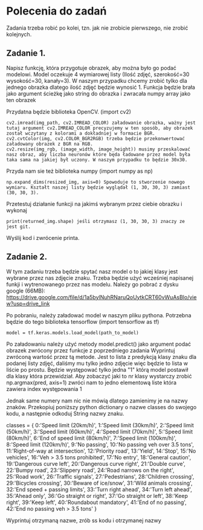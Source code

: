 # Polecenia do zadań
Zadania trzeba robić po kolei, tzn. jak nie zrobicie pierwszego, nie zrobić kolejnych.

## Zadanie 1.
Napisz funkcję, która przygotuje obrazek, aby można było go podać modelowi. Model oczekuje 4 wymiarowej listy (Ilość zdjęć, szerokość=30  wysokość=30, kanały=3). W naszym przypadku chcemy zrobić tylko dla jednego obrazka dlatego ilość zdjęć będzie wynosić 1.
Funkcja będzie brała jako argument ścieżkę jako string do obrazka i zwracała numpy array jako ten obrazek

Przydatna będzie biblioteka OpenCV. (import cv2)

    cv2.imread(img_path, cv2.IMREAD_COLOR) załadowanie obrazka, ważny jest tutaj argument cv2.IMREAD_COLOR precyzujemy w ten sposób, aby obrazek został wczytany z kolorami a dokładniej w formacie BGR.
    cv2.cvtColor(img, cv2.COLOR_BGR2RGB) trzeba będzie przekonwertować załadowany obrazek z BGR na RGB.
    cv2.resize(img_rgb, (image_width, image_height)) musimy przeskalować nasz obraz, aby liczba neuronów które będa ładowane przez model była taka sama na jakiej był uczony. W naszym przypadku to będzie 30x30.

Przyda nam sie też biblioteka numpy (import numpy as np)

    np.expand_dims(resized_img, axis=0) Spowoduje to stworzenie nowego wymiaru. Kształt naszej listy będzie wyglądał (1, 30, 30, 3) zamiast (30, 30, 3).

Przetestuj działanie funkcji na jakimś wybranym przez ciebie obrazku i wykonaj

    print(returned_img.shape) jeśli otrzymasz (1, 30, 30, 3) znaczy ze jest git.

Wyślij kod i zwrócenie printa.

## Zadanie 2.
W tym zadaniu trzeba będzie spytać nasz model o to jakiej klasy jest wybrane przez nas zdjęcie znaku.
Trzeba będzie użyć wcześniej napisanej funkji i wytrenowanego przez nas modelu. Należy go pobrać z dysku google (66MB):
https://drive.google.com/file/d/1a5bylNuhRNaruQoUytkCRT60vWuAsBlo/view?usp=drive_link

Po pobraniu, należy załadować model w naszym pliku pythona. 
Potrzebna będzie do tego biblioteka tensorflow (import tensorflow as tf)

    model = tf.keras.models.load_model(path_to_model)

Po załadowaniu należy użyć metody model.predict() jako argument podać obrazek zwrócony przez funkcje z poprzedniego zadania
Wyprintuj zwróconą wartość przez tą metode. Jest to lista z predykcją klasy znaku dla podanej listy zdjęć, daliśmy mu tylko jedno zdjęcie więc będzie to lista w liście po prostu. Będzie występować tylko jedna "1" którą model postawił dla klasy która przewidział.
Aby zobaczyć jaki to nr klasy wystarczy zrobić np.argmax(pred, axis=1) zwróci nam to jedno elementową liste która zawiera index występowania 1 

Jednak same numery nam nic nie mówią dlatego zamienimy je na nazwy znaków. Przekopiuj poniższy python dictionary o nazwe classes do swojego kodu, a następnie odkoduj String nazwy znaku. 

classes = { 0:'Speed limit (20km/h)',
            1:'Speed limit (30km/h)', 
            2:'Speed limit (50km/h)', 
            3:'Speed limit (60km/h)', 
            4:'Speed limit (70km/h)', 
            5:'Speed limit (80km/h)', 
            6:'End of speed limit (80km/h)', 
            7:'Speed limit (100km/h)', 
            8:'Speed limit (120km/h)', 
            9:'No passing', 
            10:'No passing veh over 3.5 tons', 
            11:'Right-of-way at intersection', 
            12:'Priority road', 
            13:'Yield', 
            14:'Stop', 
            15:'No vehicles', 
            16:'Veh > 3.5 tons prohibited', 
            17:'No entry', 
            18:'General caution', 
            19:'Dangerous curve left', 
            20:'Dangerous curve right', 
            21:'Double curve', 
            22:'Bumpy road', 
            23:'Slippery road', 
            24:'Road narrows on the right', 
            25:'Road work', 
            26:'Traffic signals', 
            27:'Pedestrians', 
            28:'Children crossing', 
            29:'Bicycles crossing', 
            30:'Beware of ice/snow',
            31:'Wild animals crossing', 
            32:'End speed + passing limits', 
            33:'Turn right ahead', 
            34:'Turn left ahead', 
            35:'Ahead only', 
            36:'Go straight or right', 
            37:'Go straight or left', 
            38:'Keep right', 
            39:'Keep left', 
            40:'Roundabout mandatory', 
            41:'End of no passing', 
            42:'End no passing veh > 3.5 tons' }

Wyprintuj otrzymaną nazwe, zrób ss kodu i otrzymanej nazwy
